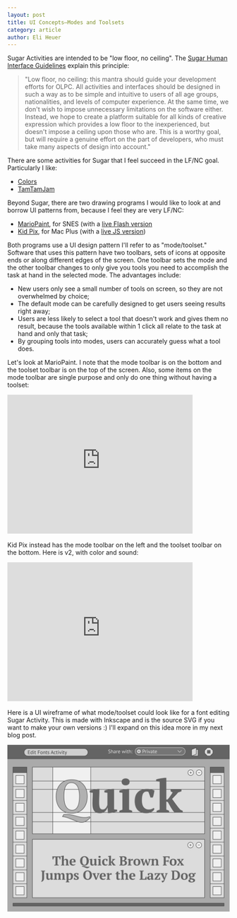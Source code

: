 ```yaml
---
layout: post
title: UI Concepts—Modes and Toolsets
category: article
author: Eli Heuer
---
```


Sugar Activities are intended to be "low floor, no ceiling". 
The [Sugar Human Interface Guidelines](https://wiki.sugarlabs.org/go/Human_Interface_Guidelines) explain this principle:

> "Low floor, no ceiling: this mantra should guide your development efforts for OLPC. 
> All activities and interfaces should be designed in such a way as to be simple and intuitive to users of all age groups, nationalities, and levels of computer experience. 
> At the same time, we don't wish to impose unnecessary limitations on the software either. 
> Instead, we hope to create a platform suitable for all kinds of creative expression which provides a low floor to the inexperienced, but doesn't impose a ceiling upon those who are. 
> This is a worthy goal, but will require a genuine effort on the part of developers, who must take many aspects of design into account."

There are some activities for Sugar that I feel succeed in the LF/NC goal. 
Particularly I like:

* [Colors](http://activities.sugarlabs.org/en-US/sugar/addon/4050)
* [TamTamJam](http://activities.sugarlabs.org/en-US/sugar/addon/4060)

Beyond Sugar, there are two drawing programs I would like to look at and borrow UI patterns from, because I feel they are very LF/NC:

* [MarioPaint](https://en.wikipedia.org/wiki/Mario_Paint), for SNES (with a [live Flash version](http://www.playretrogames.com/3031-super-mario-paint)
* [Kid Pix](https://en.wikipedia.org/wiki/Kid_Pix), for Mac Plus (with a [live JS version](https://jamesfriend.com.au/pce-js/))

Both programs use a UI design pattern I'll refer to as "mode/toolset." 
Software that uses this pattern have two toolbars, sets of icons at opposite ends or along different edges of the screen. 
One toolbar sets the mode and the other toolbar changes to only give you tools you need to accomplish the task at hand in the selected mode. 
The advantages include:

* New users only see a small number of tools on screen, so they are not overwhelmed by choice;
* The default mode can be carefully designed to get users seeing results right away;
* Users are less likely to select a tool that doesn't work and gives them no result, because the tools available within 1 click all relate to the task at hand and only that task;
* By grouping tools into modes, users can accurately guess what a tool does.

Let's look at MarioPaint.
I note that the mode toolbar is on the bottom and the toolset toolbar is on the top of the screen. 
Also, some items on the mode toolbar are single purpose and only do one thing without having a toolset:

<iframe width="420" height="315" src="https://www.youtube-nocookie.com/embed/z99vk2qB-lo" frameborder="0" allowfullscreen></iframe>

Kid Pix instead has the mode toolbar on the left and the toolset toolbar on the bottom.
Here is v2, with color and sound:

<iframe width="420" height="315" src="https://www.youtube-nocookie.com/embed/bJnelIxC6gM" frameborder="0" allowfullscreen></iframe>

Here is a UI wireframe of what mode/toolset could look like for a font editing Sugar Activity.
This is made with Inkscape and is the source SVG if you want to make your own versions :) 
I'll expand on this idea more in my next blog post. 

![wireframe of the 'Workspaces and Toolsets' UI concept ](files/img/wireframe_concept_01_basic.svg)
